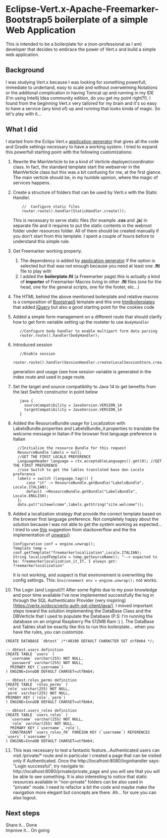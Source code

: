 # Eclipse-Vert.x-Apache-Freemarker-Bootstrap5 boilerplate of a simple Web Application

This is intended to be a boilerplate for a (non-professional as I am) developer that decides to embrace the power of Vert.x and build a simple web application. 

## Background
I was studying Vert.x because I was looking for something powerfull, immediate to undertand, easy to scale and without overwelming Notations or the additonal complication in having Tomcat up and running in my IDE (I'm using Intellij Idea community edition, do you get my point right?!).
I found from the beginning Vert.x very tailored for my brain and it's so easy to have a service (any kind of) up and running that looks kinda of magic.
So let's play with it...

## What I did 
I started from the Eclips Vert.x [application generator](https://start.vertx.io/) that gives all the code and Gradle settings necessary to have a working system.
I tried to expand this powerfull starting point with the following customizations:

1. Rewrite the MainVerticle to be a kind of Verticle deployer/coordinator class. In fact, the standard template start the webserver in the MainVerticle class but this was a bit confusing for me, at the first glance.
   The main verticle should be, in my humble opinion, where the magic of services happens.
   
2. Create a structure of folders that can be used by Verti.x with the Static Handler.
   ```
       //  Configure static files
       router.route().handler(StaticHandler.create());
    ```
   This is necessary to serve static files (for example **.css** and **.js**) in separate file and it requires to put the static contents in the webroot folder under resources folder.
   All of them should be created manually if you don't start from this template. I spent a couple of hours before to understand this simple rule.
   
3. Get Freemarker working properly. 
   1. The dependency is added by [application generator](https://start.vertx.io/) if the option is selected but that was not enough because you need at least one **.ftl** file to play with
   2. I added the **boilerplate.ftl** (a Freemarker page) this is actually a kind of **importer** of Freemarker Macros living in other **.ftl** files (one for the head, one for the general scripts, one for the footer, etc...)
   
4. The HTML behind the above mentioned boilerplate and relative macros is a composition of [Bootstrap5](https://getbootstrap.com/docs/5.0/getting-started/introduction/) template and this one [htmlboilerplates](https://htmlboilerplates.com/) that added [jQuery](https://jquery.com/) but also a good starting point for the cookies code

5. Added a simple form management on a different route that should clarify how to get form variable setting up the routeter to use ```BodyHandler``` 
   ```
      //Configure body handler to enable multipart form data parsing
      router.route().handler(bodyHandler);
   ```
   
6. Introduced session 
   ```
      //Enable session
      router.route().handler(SessionHandler.create(LocalSessionStore.create(vertx)));
   ``` 
   generation and usage (see how session variable is generated in the index route and used in page route.

7. Set the target and source compatibility to Java 14 to get benefits from the last Switch constructor in point below
   ```
      java {
        sourceCompatibility = JavaVersion.VERSION_14
        targetCompatibility = JavaVersion.VERSION_14
      }   
   ``` 
8. Added the ResourceBundle usage for Localization with LabelsBundle.properties and LabelsBundle_it.properties to translate the welcome message in Italian if the browser first language preference is Italian
   ```
     //Initialize the resource Bundle for this request
     ResourceBundle labels = null;
     //GET THE FIRST LOCALE PREFERENCE
     LanguageHeader language = ctx.acceptableLanguages().get(0); //GET THE FIRST PREFERENCE
     //use Switch to get the lables translated base don Locale preference
     labels = switch (language.tag()) {
         case "it" -> ResourceBundle.getBundle("LabelsBundle", Locale.ITALIAN);
         default ->ResourceBundle.getBundle("LabelsBundle", Locale.ENGLISH);
     };
     data.put("sitewelcome",labels.getString("site.welcome"));
   ``` 
9. Added a localization strategy that provide the correct template based on the browser first language preference.
   Not completely happy about the solution because I was not able to get the system working as expected... I tried to use [this](https://stackoverflow.com/questions/23020094/freemarker-configuration-get-template-by-locale-and-template-name) suggestion from stackoverflow and the 
   the implementation of [unwarp()](https://github.com/vert-x3/vertx-web/pull/1728)
   ```
   Configuration conf = engine.unwrap();
   Template temp = conf.getTemplate("freemarkerlocalization",Locale.ITALIAN);
   String localizedTemplate = temp.getSourceName(); "--> expected to be: freemarkerlocalization_it_IT, I always get: freemarkerlocalization"
   ```
   It is not working, and suspect is that environement is overwriting the config settings. 
   This: ```Environement env = engine.unwrap();``` not works.

10. The Login (and Logout)!!! After some fights due to my poor knowledge and poor time available I've now implemented successfully the log in through the SQL Authenticator Provider (very inspiring) [https://vertx.io/docs/vertx-auth-sql-client/java/].
    I moved important steps toward the solution implementing the DataBase Class and the DBVerticle that I used to populate the Database (P.S: I'm running the database on an original Raspberry Pie 512MB Ram :) ).
    The DataBase and Tables shall be exactly like this to run this boilerplate... when you have the rules, you can customize.
   ```
   CREATE DATABASE `dbtest` /*!40100 DEFAULT CHARACTER SET utf8mb4 */;

   -- dbtest.users definition
   CREATE TABLE `users` (
     `username` varchar(255) NOT NULL,
     `password` varchar(255) NOT NULL,
     PRIMARY KEY (`username`)
   ) ENGINE=InnoDB DEFAULT CHARSET=utf8mb4;

   -- dbtest.roles_perms definition
   CREATE TABLE `roles_perms` (
   `role` varchar(255) NOT NULL,
   `perm` varchar(255) NOT NULL,
   PRIMARY KEY (`role`,`perm`)
   ) ENGINE=InnoDB DEFAULT CHARSET=utf8mb4;

   -- dbtest.users_roles definition
   CREATE TABLE `users_roles` (
     `username` varchar(255) NOT NULL,
     `role` varchar(255) NOT NULL,
     PRIMARY KEY (`username`,`role`),
     CONSTRAINT `users_roles_FK` FOREIGN KEY (`username`) REFERENCES `users` (`username`)
   ) ENGINE=InnoDB DEFAULT CHARSET=utf8mb4;
   ```
11. This was necessary to test a fantastic feature...Authenticated users can visit /private/* route and in particular I created a page that can be visited only if Authenticated.
    Once the http://localhost:8080/loginhandler says: "Login successful", try navigate to: http://localhost:8080/private/private_page and you will see that you will be able to see something.
    It is also interesting to notice that static resources available in "non-private" folders can be also used in "private" mode.
    I need to refactor a bit the code and maybe make the navigation more elegant but concepts are there. 
    Ah... for sure you can also logout.


## Next steps
Share it... Done  
Improve it... On going
